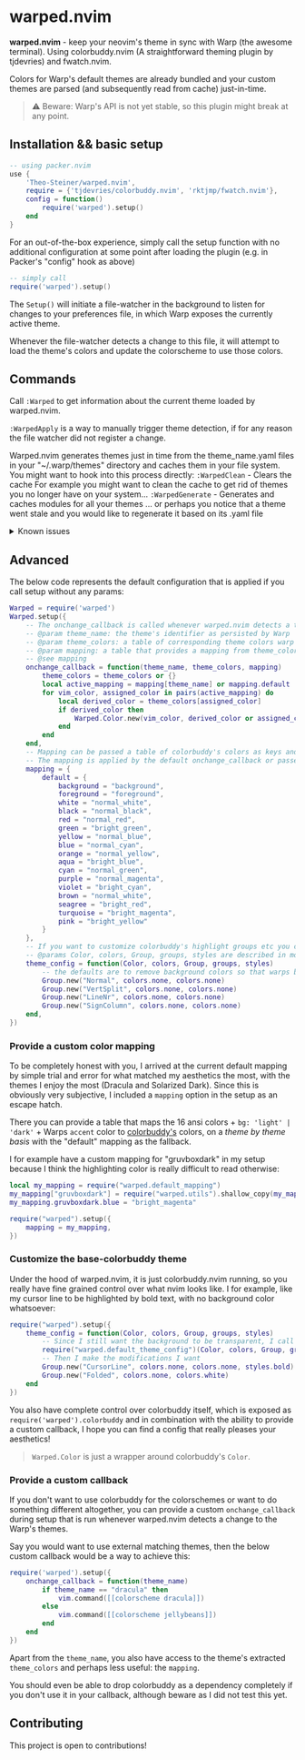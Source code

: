 # warped.nvim

**warped.nvim** - keep your neovim's theme in sync with Warp (the awesome terminal).
Using colorbuddy.nvim (A straightforward theming plugin by tjdevries) and fwatch.nvim.


Colors for Warp's default themes are already bundled and your custom themes are parsed (and subsequently read from cache) just-in-time.


> ⚠️ Beware: Warp's API is not yet stable, so this plugin might break at any point.

## Installation && basic setup

```lua
-- using packer.nvim
use {
    'Theo-Steiner/warped.nvim', 
    require = {'tjdevries/colorbuddy.nvim', 'rktjmp/fwatch.nvim'},
    config = function()
        require('warped').setup()
    end
}
```

For an out-of-the-box experience, simply call the setup function with no additional configuration at some point after loading the plugin (e.g. in Packer's "config" hook as above)

```lua
-- simply call
require('warped').setup()
```


The ``Setup()`` will initiate a file-watcher in the background to listen for changes to your preferences file, in which Warp exposes the currently active theme. 


Whenever the file-watcher detects a change to this file, it will attempt to load the theme's colors and update the colorscheme to use those colors.

## Commands

Call ``:Warped`` to get information about the current theme loaded by warped.nvim.

``:WarpedApply`` is a way to manually trigger theme detection, if for any reason the file watcher did not register a change.

Warped.nvim generates themes just in time from the theme_name.yaml files in your "~/.warp/themes" directory and caches them in your file system.
You might want to hook into this process directly: 
``:WarpedClean`` - Clears the cache
For example you might want to clean the cache to get rid of themes you no longer have on your system...
``:WarpedGenerate`` - Generates and caches modules for all your themes
... or perhaps you notice that a theme went stale and you would like to regenerate it based on its .yaml file


<details>
<summary>Known issues</summary>
<ul>
<li>
Lualine caches the colors it uses, so a restart of vim is necessary before the new theme applies
</li>
<li>
File watching is not perfect, and sometimes this plugin misses out on a theme change. Simply restarting vim should help with that!
</li>
</ul>
</details>


## Advanced

The below code represents the default configuration that is applied if you call setup without any params:
```lua
Warped = require('warped')
Warped.setup({
    -- The onchange_callback is called whenever warped.nvim detects a theme change.
    -- @param theme_name: the theme's identifier as persisted by Warp
    -- @param theme_colors: a table of corresponding theme colors warp attempts to load (Can be nil)
    -- @param mapping: a table that provides a mapping from theme_colors to colorbuddy's theme
    -- @see mapping
    onchange_callback = function(theme_name, theme_colors, mapping)
        theme_colors = theme_colors or {}
        local active_mapping = mapping[theme_name] or mapping.default
        for vim_color, assigned_color in pairs(active_mapping) do
            local derived_color = theme_colors[assigned_color]
            if derived_color then
                Warped.Color.new(vim_color, derived_color or assigned_color)
            end
        end
    end,
    -- Mapping can be passed a table of colorbuddy's colors as keys and Warp theme's 16 ansi colors as values.
    -- The mapping is applied by the default onchange_callback or passed to your custom callback.
    mapping = {
        default = {
            background = "background",
            foreground = "foreground",
            white = "normal_white",
            black = "normal_black",
            red = "normal_red",
            green = "bright_green",
            yellow = "normal_blue",
            blue = "normal_cyan",
            orange = "normal_yellow",
            aqua = "bright_blue",
            cyan = "normal_green",
            purple = "normal_magenta",
            violet = "bright_cyan",
            brown = "normal_white",
            seagree = "bright_red",
            turquoise = "bright_magenta",
            pink = "bright_yellow"
        }
    },
    -- If you want to customize colorbuddy's highlight groups etc you can do this here
    -- @params Color, colors, Group, groups, styles are described in more detail in colorbuddy.nvim's readme
    theme_config = function(Color, colors, Group, groups, styles)
        -- the defaults are to remove background colors so that warps background can shine through.
        Group.new("Normal", colors.none, colors.none)
        Group.new("VertSplit", colors.none, colors.none)
        Group.new("LineNr", colors.none, colors.none)
        Group.new("SignColumn", colors.none, colors.none)
    end,
})
```

### Provide a custom color mapping

To be completely honest with you, I arrived at the current default mapping by simple trial and error for what matched my aesthetics the most, with the themes I enjoy the most (Dracula and Solarized Dark).
Since this is obviously very subjective, I included a ``mapping`` option in the setup as an escape hatch.

There you can provide a table that maps the 16 ansi colors + ``bg: 'light' | 'dark'`` + Warps ``accent`` color to [colorbuddy's](https://github.com/tjdevries/colorbuddy.nvim) colors, on a *theme by theme basis* with the "default" mapping as the fallback.

I for example have a custom mapping for "gruvboxdark" in my setup because I think the highlighting color is really difficult to read otherwise:
```lua
local my_mapping = require("warped.default_mapping")
my_mapping["gruvboxdark"] = require("warped.utils").shallow_copy(my_mapping.default)
my_mapping.gruvboxdark.blue = "bright_magenta"

require("warped").setup({
	mapping = my_mapping,
})
```

### Customize the base-colorbuddy theme

Under the hood of warped.nvim, it is just colorbuddy.nvim running, so you really have fine grained control over what nvim looks like. 
I for example, like my cursor line to be highlighted by bold text, with no background color whatsoever:
```lua
require("warped").setup({
    theme_config = function(Color, colors, Group, groups, styles)
        -- Since I still want the background to be transparent, I call the default_theme_config first
        require("warped.default_theme_config")(Color, colors, Group, groups, styles)
        -- Then I make the modifications I want
        Group.new("CursorLine", colors.none, colors.none, styles.bold)
        Group.new("Folded", colors.none, colors.white)
    end
})
```


You also have complete control over colorbuddy itself, which is exposed as ``require('warped').colorbuddy`` and in combination with the ability to provide a custom callback, I hope you can find a config that really pleases your aesthetics!

> ``Warped.Color`` is just a wrapper around colorbuddy's ``Color``.

### Provide a custom callback

If you don't want to use colorbuddy for the colorschemes or want to do something different altogether, you can provide a custom ``onchange_callback`` during setup that is run whenever warped.nvim detects a change to the Warp's themes.

Say you would want to use external matching themes, then the below custom callback would be a way to achieve this:
```lua
require('warped').setup({
    onchange_callback = function(theme_name)
        if theme_name == "dracula" then
            vim.command([[colorscheme dracula]])
        else
            vim.command([[colorscheme jellybeans]])
        end
    end
})
```

Apart from the ``theme_name``, you also have access to the theme's extracted ``theme_colors`` and perhaps less useful: the ``mapping``.

You should even be able to drop colorbuddy as a dependency completely if you don't use it in your callback, although beware as I did not test this yet.

## Contributing

This project is open to contributions!
